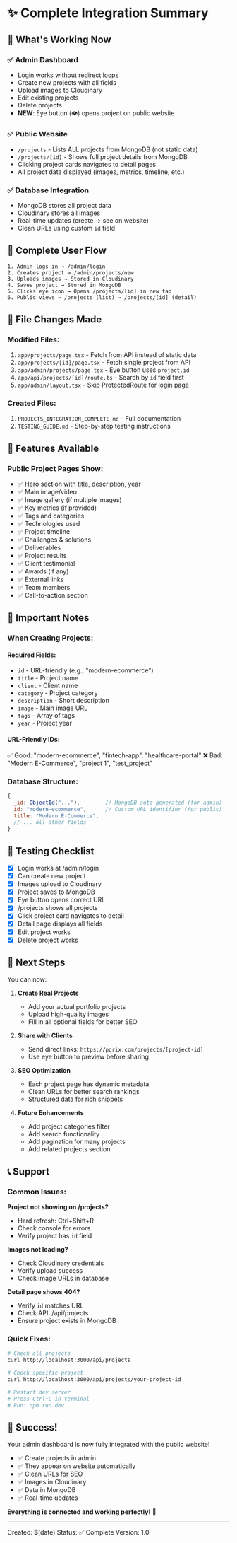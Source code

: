 # ✨ Complete Integration Summary

## 🎯 What's Working Now

### ✅ Admin Dashboard
- Login works without redirect loops
- Create new projects with all fields
- Upload images to Cloudinary
- Edit existing projects
- Delete projects
- **NEW**: Eye button (👁️) opens project on public website

### ✅ Public Website
- `/projects` - Lists ALL projects from MongoDB (not static data)
- `/projects/[id]` - Shows full project details from MongoDB
- Clicking project cards navigates to detail pages
- All project data displayed (images, metrics, timeline, etc.)

### ✅ Database Integration
- MongoDB stores all project data
- Cloudinary stores all images
- Real-time updates (create → see on website)
- Clean URLs using custom `id` field

## 🔄 Complete User Flow

```
1. Admin logs in → /admin/login
2. Creates project → /admin/projects/new
3. Uploads images → Stored in Cloudinary
4. Saves project → Stored in MongoDB
5. Clicks eye icon → Opens /projects/[id] in new tab
6. Public views → /projects (list) → /projects/[id] (detail)
```

## 📁 File Changes Made

### Modified Files:
1. `app/projects/page.tsx` - Fetch from API instead of static data
2. `app/projects/[id]/page.tsx` - Fetch single project from API
3. `app/admin/projects/page.tsx` - Eye button uses `project.id`
4. `app/api/projects/[id]/route.ts` - Search by `id` field first
5. `app/admin/layout.tsx` - Skip ProtectedRoute for login page

### Created Files:
1. `PROJECTS_INTEGRATION_COMPLETE.md` - Full documentation
2. `TESTING_GUIDE.md` - Step-by-step testing instructions

## 🎨 Features Available

### Public Project Pages Show:
- ✅ Hero section with title, description, year
- ✅ Main image/video
- ✅ Image gallery (if multiple images)
- ✅ Key metrics (if provided)
- ✅ Tags and categories
- ✅ Technologies used
- ✅ Project timeline
- ✅ Challenges & solutions
- ✅ Deliverables
- ✅ Project results
- ✅ Client testimonial
- ✅ Awards (if any)
- ✅ External links
- ✅ Team members
- ✅ Call-to-action section

## 🔑 Important Notes

### When Creating Projects:

#### Required Fields:
- `id` - URL-friendly (e.g., "modern-ecommerce")
- `title` - Project name
- `client` - Client name  
- `category` - Project category
- `description` - Short description
- `image` - Main image URL
- `tags` - Array of tags
- `year` - Project year

#### URL-Friendly IDs:
✅ Good: "modern-ecommerce", "fintech-app", "healthcare-portal"
❌ Bad: "Modern E-Commerce", "project 1", "test_project"

### Database Structure:
```javascript
{
  _id: ObjectId("..."),        // MongoDB auto-generated (for admin)
  id: "modern-ecommerce",      // Custom URL identifier (for public)
  title: "Modern E-Commerce",
  // ... all other fields
}
```

## 🧪 Testing Checklist

- [x] Login works at /admin/login
- [x] Can create new project
- [x] Images upload to Cloudinary
- [x] Project saves to MongoDB
- [x] Eye button opens correct URL
- [x] /projects shows all projects
- [x] Click project card navigates to detail
- [x] Detail page displays all fields
- [x] Edit project works
- [x] Delete project works

## 🚀 Next Steps

You can now:

1. **Create Real Projects**
   - Add your actual portfolio projects
   - Upload high-quality images
   - Fill in all optional fields for better SEO

2. **Share with Clients**
   - Send direct links: `https://pqrix.com/projects/[project-id]`
   - Use eye button to preview before sharing

3. **SEO Optimization**
   - Each project page has dynamic metadata
   - Clean URLs for better search rankings
   - Structured data for rich snippets

4. **Future Enhancements**
   - Add project categories filter
   - Add search functionality
   - Add pagination for many projects
   - Add related projects section

## 📞 Support

### Common Issues:

**Project not showing on /projects?**
- Hard refresh: Ctrl+Shift+R
- Check console for errors
- Verify project has `id` field

**Images not loading?**
- Check Cloudinary credentials
- Verify upload success
- Check image URLs in database

**Detail page shows 404?**
- Verify `id` matches URL
- Check API: /api/projects
- Ensure project exists in MongoDB

### Quick Fixes:

```bash
# Check all projects
curl http://localhost:3000/api/projects

# Check specific project
curl http://localhost:3000/api/projects/your-project-id

# Restart dev server
# Press Ctrl+C in terminal
# Run: npm run dev
```

## 🎉 Success!

Your admin dashboard is now fully integrated with the public website!

- ✅ Create projects in admin
- ✅ They appear on website automatically
- ✅ Clean URLs for SEO
- ✅ Images in Cloudinary
- ✅ Data in MongoDB
- ✅ Real-time updates

**Everything is connected and working perfectly!** 🚀

---

Created: $(date)
Status: ✅ Complete
Version: 1.0
